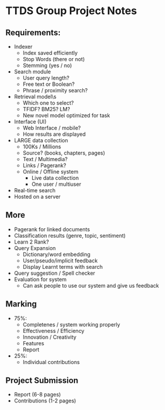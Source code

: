 # TTDS Group Project Notes

## Requirements:

- Indexer
	- Index saved efficiently
	- Stop Words (there or not)
	- Stemming (yes / no)
- Search module
	- User query length?
	- Free text or Boolean?
	- Phrase / proximity search?
- Retrieval model\s
	- Which one to select?
	- TFIDF? BM25? LM?
	- New novel model optimized for task
- Interface (UI)
	- Web Interface / mobile?
	- How results are displayed
- LARGE data collection
	- 100Ks / Millions 
	- Source? (books, chapters, pages)
	- Text / Multimedia?
	- Links / Pagerank?
	- Online / Offline system 
		- Live data collection 
		- One user / multiuser
- Real-time search
- Hosted on a server

## More

- Pagerank for linked documents 
- Classification results (genre, topic, sentiment)
- Learn 2 Rank?
- Query Expansion
	- Dictionary/word embedding
	- User/pseudo/implicit feedback
	- Display Learnt terms with search
- Query suggestion / Spell checker
- Evaluation for system
	- Can ask people to use our system and give us feedback

## Marking

- 75%:
	- Completenes / system working properly
	- Effectiveness / Efficiency
	- Innovation / Creativity
	- Features 
	- Report
- 25%: 
	- Individual contributions

## Project Submission

- Report (6-8 pages)
- Contributions (1-2 pages)




